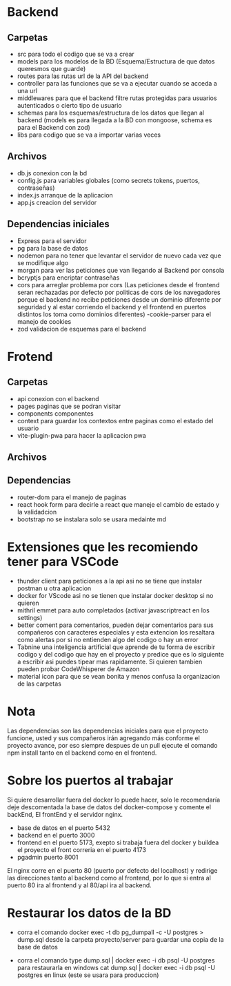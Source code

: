 # Backend
## Carpetas
 - src para todo el codigo que se va a crear
 - models para los modelos de la BD (Esquema/Estructura de que datos queresmos que guarde)
- routes para las rutas url de la API del backend
- controller para las funciones que se va a ejecutar cuando se acceda a una url
- middlewares para que el backend filtre rutas protegidas para usuarios autenticados o cierto tipo de usuario
- schemas para los esquemas/estructura de los datos que llegan al backend (models es para llegada a la BD con mongoose, schema es para el Backend con zod)
- libs para codigo que se va a importar varias veces

## Archivos

- db.js conexion con la bd
- config.js para variables globales (como secrets tokens, puertos, contraseñas)
- index.js arranque de la aplicacion
- app.js creacion del servidor

## Dependencias iniciales
- Express para el servidor
- pg para la base de datos
- nodemon para no tener que levantar el servidor de nuevo cada vez que se modifique algo
- morgan para ver las peticiones que van llegando al Backend por consola
- bcryptjs para encriptar contraseñas
- cors para arreglar problema por cors (Las peticiones desde el frontend seran rechazadas por defecto por politicas de cors de los navegadores porque el backend no recibe peticiones desde un dominio diferente por seguridad y al estar corriendo el backend y el frontend en puertos distintos los toma como dominios diferentes)
-cookie-parser para el manejo de cookies
- zod validacion de esquemas para el backend

# Frotend
## Carpetas
- api conexion con el backend
- pages paginas que se podran visitar
- components componentes
- context para guardar los contextos entre paginas como el estado del usuario
- vite-plugin-pwa para hacer la aplicacion pwa

## Archivos

## Dependencias
- router-dom para el manejo de paginas
- react hook form para decirle a react que maneje el cambio de estado y la validadcion
- bootstrap no se instalara solo se usara medainte md

# Extensiones que les recomiendo tener para VSCode
- thunder client para peticiones a la api asi no se tiene que instalar postman u otra aplicacion
- docker for VScode asi no se tienen que instalar docker desktop si no quieren
- mithril emmet para auto completados (activar javascriptreact en los settings)
- better coment para comentarios, pueden dejar comentarios para sus compañeros con caracteres especiales y esta extencion los resaltara como alertas por si no entienden algo del codigo o hay un error
- Tabnine una inteligencia artificial que aprende de tu forma de escribir codigo y del codigo que hay en el proyecto y predice que es lo siguiente a escribir asi puedes tipear mas rapidamente. Si quieren tambien pueden probar CodeWhisperer de Amazon
- material icon para que se vean bonita y menos confusa la organizacion de las carpetas

# Nota

Las dependencias son las dependencias iniciales para que el proyecto funcione, usted y sus compañeros irán agregando más conforme el proyecto avance, por eso siempre despues de un pull ejecute el comando npm install tanto en el backend como en el frontend.

# Sobre los puertos al trabajar

Si quiere desarrollar fuera del docker lo puede hacer, solo le recomendaría deje descomentada la base de datos del docker-compose y comente el backEnd, El frontEnd y el servidor nginx.

- base de datos en el puerto 5432
- backend en el puerto 3000
- frontend en el puerto 5173, exepto si trabaja fuera del docker y buildea el proyecto el front correria en el puerto 4173
- pgadmin puerto 8001

El nginx corre en el puerto 80 (puerto por defecto del localhost) y redirige las direcciones tanto al backend como al frontend, por lo que si entra al puerto 80 ira al frontend y al 80/api ira al backend.


# Restaurar los datos de la BD
- corra el comando docker exec -t db pg_dumpall -c -U postgres > dump.sql desde la carpeta proyecto/server para guardar una copia de la base de datos

- corra el comando type dump.sql | docker exec -i db psql -U postgres para restaurarla en windows
cat dump.sql | docker exec -i db psql -U postgres en linux (este se usara para produccion)
